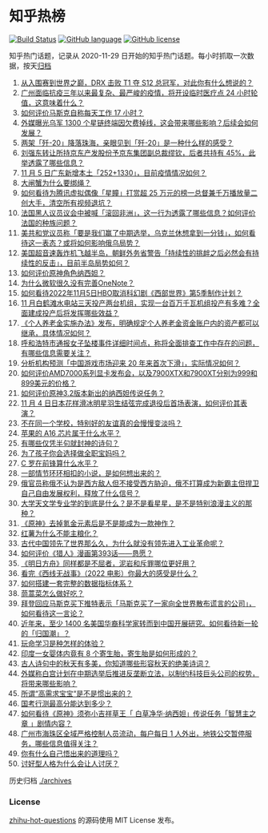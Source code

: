 # 知乎热榜
[![Build Status](https://github.com/ToWeLong/zhihu-hot-questions/workflows/CI/badge.svg)](https://github.com/ToWeLong/zhihu-hot-questions/actions)
[![GitHub language](https://img.shields.io/badge/language-golang-orange.svg)](https://golang.org/)
[![GitHub license](https://img.shields.io/github/license/ToWeLong/zhihu-hot-questions)](https://github.com/ToWeLong/zhihu-hot-questions/blob/main/LICENSE)

知乎热门话题，记录从 2020-11-29 日开始的知乎热门话题。每小时抓取一次数据，按天[归档](./archives)

<!-- BEGIN -->

1. [从入围赛到世界之巅，DRX 击败 T1 夺 S12 总冠军，对此你有什么想说的？](https://www.zhihu.com/question/564959209)
1. [广州面临抗疫三年以来最复杂、最严峻的疫情，将开设临时医疗点 24 小时轮值，这意味着什么？](https://www.zhihu.com/question/564795252)
1. [如何评价马斯克自称每天工作 17 小时？](https://www.zhihu.com/question/564801848)
1. [外媒曝光乌军 1300 个星链终端因欠费掉线，这会带来哪些影响？后续会如何发展？](https://www.zhihu.com/question/564960233)
1. [两架「歼-20」降落珠海，亲眼见到「歼-20」是一种什么样的感受？](https://www.zhihu.com/question/564840833)
1. [刘强东转让所持京东产发股份予京东集团副总裁缪钦，后者共持有 45%，此举透露了哪些信息？](https://www.zhihu.com/question/564373696)
1. [11 月 5 日广东新增本土「252+1330」，目前疫情情况如何？](https://www.zhihu.com/question/564961864)
1. [大闸蟹为什么要绑绳？](https://www.zhihu.com/question/321386692)
1. [如何看待为腾讯虚拟偶像「星瞳」打赏超 25 万元的榜一总督兼千万播放量二创大手，清空所有视频退坑？](https://www.zhihu.com/question/564405578)
1. [法国黑人议员议会中被喊「滚回非洲」，这一行为透露了哪些信息？如何评价法国的种族问题？](https://www.zhihu.com/question/564814986)
1. [美共和党议员称「要是我们赢了中期选举，乌克兰休想拿到一分钱」，如何看待这一表态？或将如何影响俄乌局势？](https://www.zhihu.com/question/564961636)
1. [美国超音速轰炸机飞越半岛，朝鲜外务省警告「持续性的挑衅之后必然会有持续性的反击」，目前半岛局势如何？](https://www.zhihu.com/question/564961423)
1. [如何评价原神角色纳西妲？](https://www.zhihu.com/question/563524792)
1. [为什么微软很久没有完善OneNote？](https://www.zhihu.com/question/476789663)
1. [如何看待2022年11月5日HBO取消科幻剧《西部世界》第5季制作计划？](https://www.zhihu.com/question/564784487)
1. [11 月白鹤滩水电站三天投产两台机组，实现一台百万千瓦机组投产有多难？全面建成投产后将发挥哪些效益？](https://www.zhihu.com/question/564841708)
1. [《个人养老金实施办法》发布，明确规定个人养老金资金账户内的资产都可以继承，具体情况如何？](https://www.zhihu.com/question/564959113)
1. [呼和浩特市通报女子坠楼事件详细时间点，称将全面排查工作中存在的问题，有哪些信息需要关注？](https://www.zhihu.com/question/564977418)
1. [分析机构预测「中国游戏市场迎来 20 年来首次下滑」，实际情况如何？](https://www.zhihu.com/question/564154135)
1. [如何评价AMD7000系列显卡发布会，以及7900XTX和7900XT分别为999和899美元的价格？](https://www.zhihu.com/question/564557532)
1. [如何评价原神3.2版本新出的纳西妲传说任务？](https://www.zhihu.com/question/564233516)
1. [11 月 4 日日本花样滑冰明星羽生结弦完成退役后首场表演，如何评价其表演？](https://www.zhihu.com/question/564812328)
1. [不在同一个学校，特别好的友谊真的会慢慢变淡吗？](https://www.zhihu.com/question/557602214)
1. [苹果的 A16 芯片属于什么水平？](https://www.zhihu.com/question/547395188)
1. [有哪些仅凭半句就封神的诗句？](https://www.zhihu.com/question/552026146)
1. [为了孩子你会选择做全职宝妈吗？](https://www.zhihu.com/question/564195327)
1. [C 罗在前锋算什么水平？](https://www.zhihu.com/question/562148746)
1. [一部情节环环相扣的小说，是如何想出来的？](https://www.zhihu.com/question/33274530)
1. [俄官员称俄不认为是西方敌人但不接受西方胁迫，俄不打算成为新霸主但捍卫自己自由发展权利，释放了什么信号？](https://www.zhihu.com/question/564780098)
1. [大学天文学专业学的到底是什么？是不是看星星，是不是特别浪漫主义的那种？](https://www.zhihu.com/question/382507498)
1. [《原神》去掉氪金元素后是不是能成为一款神作？](https://www.zhihu.com/question/426768952)
1. [红薯为什么不能主粮化？](https://www.zhihu.com/question/37205624)
1. [古代中国领先了世界那么久，为什么就没有领先进入工业革命呢？](https://www.zhihu.com/question/51280716)
1. [如何评价《猎人》漫画第393话——恳愿？](https://www.zhihu.com/question/564243079)
1. [《明日方舟》同样都是不屈者，泥岩和斥罪哪位更好用？](https://www.zhihu.com/question/564044113)
1. [看完《西线无战事》（2022 电影）你最大的感受是什么？](https://www.zhihu.com/question/563929700)
1. [如何搭建一套完整的数据指标体系？](https://www.zhihu.com/question/396456056)
1. [茼蒿菜怎么做好吃？](https://www.zhihu.com/question/519487303)
1. [拜登回应马斯克买下推特表示「马斯克买了一家向全世界散布谎言的公司」，如何看待这一言论？](https://www.zhihu.com/question/564825251)
1. [近年来，至少 1400 名美国华裔科学家转而到中国开展研究。如何看待新一轮的「归国潮」？](https://www.zhihu.com/question/564619685)
1. [玩命学习是种怎样的体验？](https://www.zhihu.com/question/35378591)
1. [印度一女婴体内竟有 8 个寄生胎，寄生胎是如何形成的？](https://www.zhihu.com/question/564840149)
1. [古人诗句中的秋天有多美，你知道哪些形容秋天的绝美诗词？](https://www.zhihu.com/question/564200239)
1. [外媒称白宫计划在中期选举后推进反垄断立法，以制约科技巨头公司的权势，将带来哪些影响？](https://www.zhihu.com/question/564832268)
1. [所谓“高需求宝宝“是不是惯出来的？](https://www.zhihu.com/question/355185400)
1. [国考行测最高分能达到多少？](https://www.zhihu.com/question/271548602)
1. [如何看待《原神》须弥小吉祥草王「 白草净华·纳西妲」传说任务「智慧主之章 」剧情内容？](https://www.zhihu.com/question/563752745)
1. [广州市海珠区全域严格控制人员流动，每户每日 1 人外出，地铁公交暂停服务，哪些信息值得关注？](https://www.zhihu.com/question/564780092)
1. [你有什么自己悟出来的道理吗？](https://www.zhihu.com/question/557600391)
1. [讨好型人格为什么会让人讨厌？](https://www.zhihu.com/question/558032612)

<!-- END -->

历史归档 [./archives](./archives)


### License
[zhihu-hot-questions](https://github.com/towelong/zhihu-hot-questions) 的源码使用 MIT License 发布。